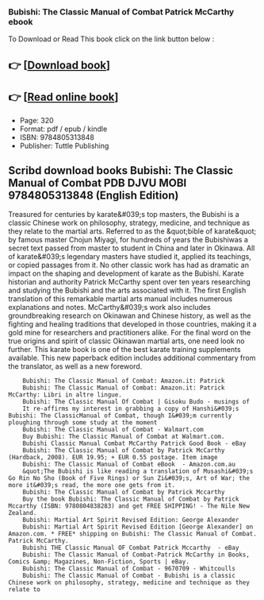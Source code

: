### Bubishi: The Classic Manual of Combat Patrick McCarthy ebook

To Download or Read This book click on the link button below :

## 👉  [**[Download book](http://get-pdfs.com/download.php?group=book&from=github.com&id=436286&lnk=1066 "Download book")**]

## 👉  [**[Read online book](http://get-pdfs.com/download.php?group=book&from=github.com&id=436286&lnk=1066 "Read online book")**]


* Page: 320
* Format: pdf / epub / kindle
* ISBN: 9784805313848
* Publisher: Tuttle Publishing



## Scribd download books Bubishi: The Classic Manual of Combat PDB DJVU MOBI 9784805313848 (English Edition)



Treasured for centuries by karate&amp;#039;s top masters, the Bubishi is a classic Chinese work on philosophy, strategy, medicine, and technique as they relate to the martial arts. Referred to as the &amp;quot;bible of karate&amp;quot; by famous master Chojun Miyagi, for hundreds of years the Bubishiwas a secret text passed from master to student in China and later in Okinawa. All of karate&amp;#039;s legendary masters have studied it, applied its teachings, or copied passages from it. No other classic work has had as dramatic an impact on the shaping and development of karate as the Bubishi. Karate historian and authority Patrick McCarthy spent over ten years researching and studying the Bubishi and the arts associated with it. The first English translation of this remarkable martial arts manual includes numerous explanations and notes. McCarthy&amp;#039;s work also includes groundbreaking research on Okinawan and Chinese history, as well as the fighting and healing traditions that developed in those countries, making it a gold mine for researchers and practitioners alike. For the final word on the true origins and spirit of classic Okinawan martial arts, one need look no further. This karate book is one of the best karate training supplements available. This new paperback edition includes additional commentary from the translator, as well as a new foreword.


        Bubishi: The Classic Manual of Combat: Amazon.it: Patrick
        Bubishi: The Classic Manual of Combat: Amazon.it: Patrick McCarthy: Libri in altre lingue.
        Bubishi: The Classic Manual Of Combat | Gisoku Budo - musings of
        It re-affirms my interest in grabbing a copy of Hanshi&#039;s Bubishi: The ClassicManual of Combat, though I&#039;m currently ploughing through some study at the moment 
        Bubishi: The Classic Manual of Combat - Walmart.com
        Buy Bubishi: The Classic Manual of Combat at Walmart.com.
        Bubishi Classic Manual Combat McCarthy Patrick Good Book - eBay
        Bubishi: The Classic Manual of Combat by Patrick McCarthy (Hardback, 2008). EUR 19.95; + EUR 0.55 postage. Item image 
        Bubishi: The Classic Manual of Combat eBook  - Amazon.com.au
        &quot;The Bubishi is like reading a translation of Musashi&#039;s Go Rin No Sho (Book of Five Rings) or Sun Zi&#039;s, Art of War; the more it&#039;s read, the more one gets from it.
        Bubishi: The Classic Manual of Combat by Patrick Mccarthy
        Buy the book Bubishi: The Classic Manual of Combat by Patrick Mccarthy (ISBN: 9780804838283) and get FREE SHIPPING! - The Nile New Zealand.
        Bubishi: Martial Art Spirit Revised Edition: George Alexander
        Bubishi: Martial Art Spirit Revised Edition [George Alexander] on Amazon.com. * FREE* shipping on Bubishi: The Classic Manual of Combat. Patrick McCarthy.
        Bubishi THE Classic Manual OF Combat Patrick Mccarthy  - eBay
        Bubishi: The Classic Manual of Combat-Patrick McCarthy in Books, Comics &amp; Magazines, Non-Fiction, Sports | eBay.
        Bubishi: The Classic Manual of Combat - 9670709 - Whitcoulls
        Bubishi: The Classic Manual of Combat - Bubishi is a classic Chinese work on philosophy, strategy, medicine and technique as they relate to 
    




